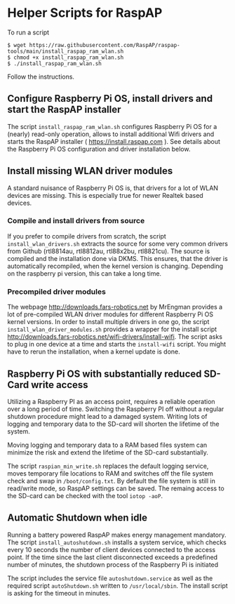 # Helper Scripts for RaspAP 
To run a script
```
$ wget https://raw.githubusercontent.com/RaspAP/raspap-tools/main/install_raspap_ram_wlan.sh
$ chmod +x install_raspap_ram_wlan.sh
$ ./install_raspap_ram_wlan.sh
```
Follow the instructions.

## Configure Raspberry Pi OS, install drivers and start the RaspAP installer
The script `install_raspap_ram_wlan.sh` configures Raspberry Pi OS for a (nearly) read-only operation, allows to install additional Wifi drivers and starts the RaspAP installer ( https://install.raspap.com ). See details about the Raspberry Pi OS configuration and driver installation below.

## Install missing WLAN driver modules
A standard nuisance of Raspberry Pi OS is, that drivers for a lot of WLAN devices are missing. This is especially true for newer Realtek based devices. 

### Compile and install drivers from source
If you prefer to compile drivers from scratch, the script `install_wlan_drivers.sh` extracts the source for some very common drivers from Github (rtl8814au, rtl8812au, rtl88x2bu, rtl8821cu). The source is compiled and the installation done via DKMS. This ensures, that the driver is automatically recompiled, when the kernel version is changing.
Depending on the raspberry pi version, this can take a long time.

### Precompiled driver modules
The webpage http://downloads.fars-robotics.net by MrEngman provides a lot of pre-compiled WLAN driver modules for different Raspberry Pi OS kernel versions. In order to install multiple drivers in one go, the script `install_wlan_driver_modules.sh` provides a wrapper for the install script http://downloads.fars-robotics.net/wifi-drivers/install-wifi. The script asks to plug in one device at a time and starts the `install-wifi` script. You might have to rerun the installation, when a kernel update is done.

## Raspberry Pi OS with substantially reduced SD-Card write access
Utilizing a Raspberry PI as an access point, requires a reliable operation over a long period of time. Switching the Raspberry PI off without a regular shutdown procedure might lead to a damaged system. Writing lots of logging and temporary data to the SD-card will shorten the lifetime of the system. 

Moving logging and temporary data to a RAM based files system can minimize the risk and extend the lifetime of the SD-card substantially.

The script `raspian_min_write.sh` replaces the default logging service, moves temporary file locations to RAM and switches off the file system check and swap in `/boot/config.txt`. By default the file system is still in read/write mode, so RaspAP settings can be saved. 
The remaing access to the SD-card can be checked with the tool `iotop -aoP`. 


## Automatic Shutdown when idle
Running a battery powered RaspAP makes energy management mandatory. The script `install_autoshutdown.sh` installs a system service, which checks every 10 seconds the number of 
client devices connected to the access point. If the time since the last client disconnected exceeds a predefined number of minutes, the shutdown process of the Raspberry Pi 
is initiated

The script includes the service file `autoshutdown.service` as well as the required script `autoShutdown.sh` written to `/usr/local/sbin`. The install script is asking for the 
timeout in minutes. 
  
